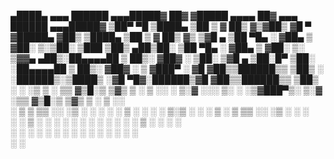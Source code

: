 
 ▄████▄   ▄▄▄        ██████ ▄▄▄█████▓ ██▓    ▓█████     ▄▄▄▄    ██▓    ▄▄▄        ██████ ▄▄▄█████▓
▒██▀ ▀█  ▒████▄    ▒██    ▒ ▓  ██▒ ▓▒▓██▒    ▓█   ▀    ▓█████▄ ▓██▒   ▒████▄    ▒██    ▒ ▓  ██▒ ▓▒
▒▓█    ▄ ▒██  ▀█▄  ░ ▓██▄   ▒ ▓██░ ▒░▒██░    ▒███      ▒██▒ ▄██▒██░   ▒██  ▀█▄  ░ ▓██▄   ▒ ▓██░ ▒░
▒▓▓▄ ▄██▒░██▄▄▄▄██   ▒   ██▒░ ▓██▓ ░ ▒██░    ▒▓█  ▄    ▒██░█▀  ▒██░   ░██▄▄▄▄██   ▒   ██▒░ ▓██▓ ░ 
▒ ▓███▀ ░ ▓█   ▓██▒▒██████▒▒  ▒██▒ ░ ░██████▒░▒████▒   ░▓█  ▀█▓░██████▒▓█   ▓██▒▒██████▒▒  ▒██▒ ░ 
░ ░▒ ▒  ░ ▒▒   ▓▒█░▒ ▒▓▒ ▒ ░  ▒ ░░   ░ ▒░▓  ░░░ ▒░ ░   ░▒▓███▀▒░ ▒░▓  ░▒▒   ▓▒█░▒ ▒▓▒ ▒ ░  ▒ ░░   
  ░  ▒     ▒   ▒▒ ░░ ░▒  ░ ░    ░    ░ ░ ▒  ░ ░ ░  ░   ▒░▒   ░ ░ ░ ▒  ░ ▒   ▒▒ ░░ ░▒  ░ ░    ░    
░          ░   ▒   ░  ░  ░    ░        ░ ░      ░       ░    ░   ░ ░    ░   ▒   ░  ░  ░    ░      
░ ░            ░  ░      ░               ░  ░   ░  ░    ░          ░  ░     ░  ░      ░           
░                                                            ░                                    
